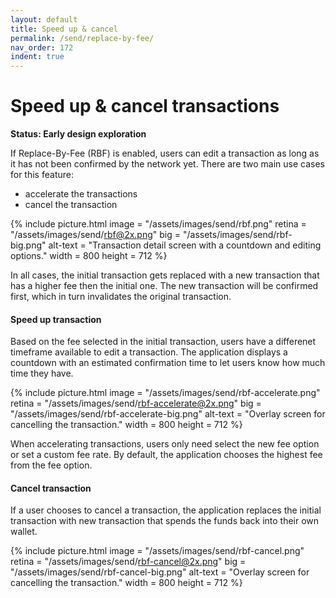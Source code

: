 ```yaml
---
layout: default
title: Speed up & cancel
permalink: /send/replace-by-fee/
nav_order: 172
indent: true
---
```


# Speed up & cancel transactions

**Status: Early design exploration**

If Replace-By-Fee (RBF) is enabled, users can edit a transaction as long as it has not been confirmed by the network yet. There are two main use cases for this feature: 

- accelerate the transactions
- cancel the transaction

{% include picture.html
	image = "/assets/images/send/rbf.png"
	retina = "/assets/images/send/rbf@2x.png"
	big = "/assets/images/send/rbf-big.png"
	alt-text = "Transaction detail screen with a countdown and editing options."
	width = 800
	height = 712
%}

In all cases, the initial transaction gets replaced with a new transaction that has a higher fee then the initial one. The new transaction will be confirmed first, which in turn invalidates the original transaction.

#### Speed up transaction

Based on the fee selected in the initial transaction, users have a differenet timeframe available to edit a transaction. The application displays a countdown with an estimated confirmation time to let users know how much time they have.

{% include picture.html
	image = "/assets/images/send/rbf-accelerate.png"
	retina = "/assets/images/send/rbf-accelerate@2x.png"
	big = "/assets/images/send/rbf-accelerate-big.png"
	alt-text = "Overlay screen for cancelling the transaction."
	width = 800
	height = 712
%}

When accelerating transactions, users only need select the new fee option or set a custom fee rate. By default, the application chooses the highest fee from the fee option.

#### Cancel transaction

If a user chooses to cancel a transaction, the application replaces the initial transaction with new transaction that spends the funds back into their own wallet. 

{% include picture.html
	image = "/assets/images/send/rbf-cancel.png"
	retina = "/assets/images/send/rbf-cancel@2x.png"
	big = "/assets/images/send/rbf-cancel-big.png"
	alt-text = "Overlay screen for cancelling the transaction."
	width = 800
	height = 712
%}
